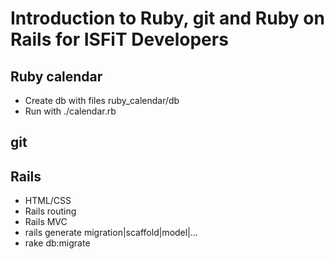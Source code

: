 Introduction to Ruby, git and Ruby on Rails for ISFiT Developers
================================================================

## Ruby calendar ##
* Create db with files ruby\_calendar/db
* Run with ./calendar.rb

## git ##

## Rails ##
* HTML/CSS
* Rails routing
* Rails MVC
* rails generate migration|scaffold|model|...
* rake db:migrate
